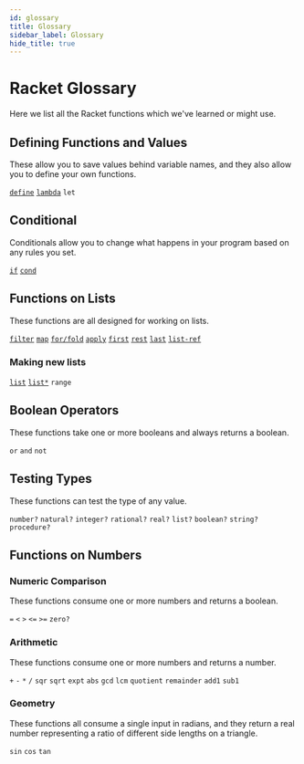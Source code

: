 ```yaml
---
id: glossary
title: Glossary
sidebar_label: Glossary
hide_title: true
---
```


# Racket Glossary

Here we list all the Racket functions which we've learned or might use.

## Defining Functions and Values

These allow you to save values behind variable names, and they also allow you to
define your own functions.

[`define`](define.md)
[`lambda`](lambda.md)
`let`

## Conditional

Conditionals allow you to change what happens in your program based on any rules
you set.

[`if`](conditionals.md)
[`cond`](cond.md)

## Functions on Lists

These functions are all designed for working on lists.

[`filter`](function-sequence.md)
[`map`](function-sequence.md)
[`for/fold`](function-sequence.md)
[`apply`](function-sequence.md)
[`first`](function-sequence.md)
[`rest`](function-sequence.md)
[`last`](function-sequence.md)
[`list-ref`](function-sequence.md)

### Making new lists

[`list`](function-sequence.md)
[`list*`](function-sequence.md)
`range`

## Boolean Operators

These functions take one or more booleans and always returns a boolean.

`or`
`and`
`not`

## Testing Types

These functions can test the type of any value.

`number?`
`natural?`
`integer?`
`rational?`
`real?`
`list?`
`boolean?`
`string?`
`procedure?`

## Functions on Numbers

### Numeric Comparison

These functions consume one or more numbers and returns a boolean.

`=`
`<`
`>`
`<=`
`>=`
`zero?`

### Arithmetic

These functions consume one or more numbers and returns a number.

`+`
`-`
`*`
`/`
`sqr`
`sqrt`
`expt`
`abs`
`gcd`
`lcm`
`quotient`
`remainder`
`add1`
`sub1`

### Geometry

These functions all consume a single input in radians, and they return a real
number representing a ratio of different side lengths on a triangle.

`sin`
`cos`
`tan`
